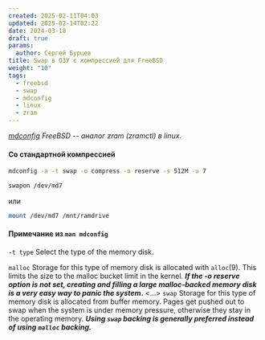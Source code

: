```yaml
---
created: 2025-02-11T04:03
updated: 2025-02-14T02:22
date: 2024-03-18
draft: true
params:
  author: Сергей Бурцев
title: Swap в ОЗУ с компрессией для FreeBSD
weight: "10"
tags:
  - freebsd
  - swap
  - mdconfig
  - linux
  - zram
---
```

*[mdconfig](https://man.freebsd.org/cgi/man.cgi?mdconfig(8)) FreeBSD -- аналог zram (zramctl) в linux.*
#### Со стандартной компрессией

```sh
mdconfig -a -t swap -o compress -o reserve -s 512M -u 7
```

```sh
swapon /dev/md7
```

или

```sh
mount /dev/md7 /mnt/ramdrive
```

#### Примечание из `man mdconfig`

`-t type`
Select the type of the memory disk.

`malloc` Storage for this type of memory disk is allocated with `alloc`(9). This limits the size to the malloc bucket limit in the kernel. ***If the -o reserve option is not set, creating and filling a large malloc-backed memory disk is a very easy way to panic the system*.**
\<...\>
`swap` Storage for this type of memory disk is allocated from buffer memory. Pages get pushed out to swap when the system is under memory pressure, otherwise they stay in the operating memory. ***Using `swap` backing is generally preferred instead of using `malloc` backing.***

